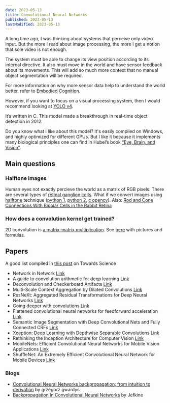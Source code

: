 ```yaml
---
date: 2023-05-13
title: Convolutional Neural Networks
published: 2023-05-13
lastModified: 2023-05-13
---
```


A long time ago, I was thinking about systems that perceive only video input. But the more I read about image processing, the more I get a notion that sole video is not enough.

The system must be able to change its view position according to its internal directive. It also must move in the world and have sensor feedback about its movements. This will add so much more context that no manual object segmentation will be required.

For more information on why more sensor data help to understand the world better, refer to [Embodied Cognition](https://www.ncbi.nlm.nih.gov/pmc/articles/PMC4405253/).

However, if you want to focus on a visual processing system, then I would recommend looking at [YOLO v4](https://github.com/AlexeyAB/darknet).

It’s written in C. This model made a breakthrough in real-time object detection in 2012.

Do you know what I like about this model? It's easily compiled on Windows, and highly optimized for different GPUs. But I like it because it implements many biological principles one can find in Hubel’s book [“Eye, Brain, and Vision”](https://clinic.medlink.org/wp-content/uploads/2019/09/Eye_Brain_and_Vision.pdf).

## Main questions

### Halftone images

Human eyes not exactly percieve the world as a matrix of RGB pixels. There are several types of [retinal ganglion cells](https://en.wikipedia.org/wiki/Retinal_ganglion_cell). What if we convert images using [halftone](https://en.wikipedia.org/wiki/Halftone) technique ([python 1](https://github.com/GravO8/halftone), [python 2](https://github.com/philgyford/python-halftone), [c opencv](https://stackoverflow.com/questions/1487517/fastest-dithering-halftoning-library-in-c)). Also: [Rod and Cone Connections With Bipolar Cells in the Rabbit Retina](https://www.frontiersin.org/articles/10.3389/fncel.2021.662329/full)

### How does a convolution kernel get trained?

2D convolution is [a matrix-matrix multiplication](https://stackoverflow.com/questions/16798888/2-d-convolution-as-a-matrix-matrix-multiplication). See [here](https://ai.stackexchange.com/questions/11172/how-can-the-convolution-operation-be-implemented-as-a-matrix-multiplication) with pictures and formulas.


## Papers

A good list compiled in [this post](https://towardsdatascience.com/a-comprehensive-introduction-to-different-types-of-convolutions-in-deep-learning-669281e58215) on Towards Science

- Network in Network [Link](https://arxiv.org/abs/1312.4400)
- A guide to convolution arithmetic for deep learning [Link](https://arxiv.org/abs/1603.07285)
- Deconvolution and Checkerboard Artifacts [Link](https://distill.pub/2016/deconv-checkerboard/)
- Multi-Scale Context Aggregation by Dilated Convolutions [Link](https://arxiv.org/abs/1511.07122)
- ResNeXt: Aggregated Residual Transformations for Deep Neural Networks [Link](https://arxiv.org/abs/1611.05431)
- Going deeper with convolutions [Link](https://arxiv.org/abs/1409.4842)
- Flattened convolutional neural networks for feedforward acceleration [Link](https://arxiv.org/abs/1412.5474)
- Semantic Image Segmentation with Deep Convolutional Nets and Fully Connected CRFs [Link](https://arxiv.org/abs/1412.7062)
- Xception: Deep Learning with Depthwise Separable Convolutions [Link](https://arxiv.org/abs/1610.02357)
- Rethinking the Inception Architecture for Computer Vision [Link](https://arxiv.org/pdf/1512.00567v3.pdf)
- MobileNets: Efficient Convolutional Neural Networks for Mobile Vision Applications [Link](https://arxiv.org/abs/1704.04861)
- ShuffleNet: An Extremely Efficient Convolutional Neural Network for Mobile Devices [Link](https://arxiv.org/abs/1707.01083)

### Blogs

- [Convolutional Neural Networks backpropagation: from intuition to derivation](https://grzegorzgwardys.wordpress.com/2016/04/22/8/) by grzegorz gwardys
- [Backpropagation In Convolutional Neural Networks](https://www.jefkine.com/general/2016/09/05/backpropagation-in-convolutional-neural-networks/) by Jefkine